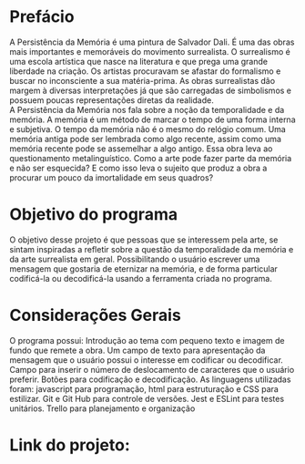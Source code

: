 # Prefácio

A Persistência da Memória é uma pintura de Salvador Dali. É uma das obras mais importantes e memoráveis do movimento surrealista.
O surrealismo é uma escola artística que nasce na literatura e que prega uma grande liberdade na criação. Os artistas procuravam se afastar do formalismo e buscar no inconsciente a sua matéria-prima.
As obras surrealistas dão margem à diversas interpretações já que são carregadas de simbolismos e possuem poucas representações diretas da realidade.				
A Persistência da Memória nos fala sobre a noção da temporalidade e da memória. A memória é um método de marcar o tempo de uma forma interna e subjetiva. O tempo da memória não é o mesmo do relógio comum. Uma memória antiga pode ser lembrada como algo recente, assim como uma memória recente pode se assemelhar a algo antigo.
Essa obra leva ao questionamento metalinguístico. Como a arte pode fazer parte da memória e não ser esquecida? E como isso leva o sujeito que produz a obra a procurar um pouco da imortalidade em seus quadros?


# Objetivo do programa

O objetivo desse projeto é que pessoas que se interessem pela arte, se sintam inspiradas a refletir sobre a questão da temporalidade da memória e da arte surrealista em geral. Possibilitando o usuário escrever uma mensagem que gostaria de eternizar na memória, e de forma particular codificá-la ou decodificá-la usando a ferramenta criada no programa.


# Considerações Gerais

O programa possui:
Introdução ao tema com pequeno texto e imagem de fundo que remete a obra.
Um campo de texto para apresentação da mensagem que o usuário possui o interesse em codificar ou decodificar.
Campo para inserir o número de deslocamento de caracteres que o usuário preferir.
Botões para codificação e decodificação.
As linguagens utilizadas foram: javascript para programação, html para estruturação e CSS para estilizar.
Git e Git Hub para controle de versões.
Jest e ESLint para testes unitários.
Trello para planejamento e organização

# Link do projeto:

